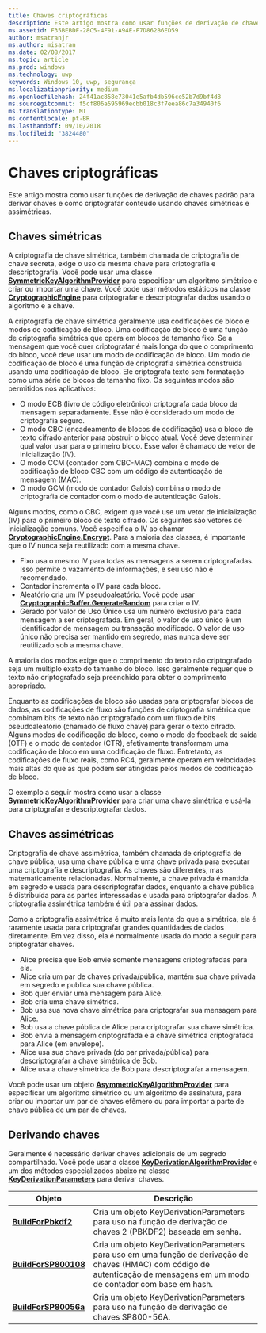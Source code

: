 ```yaml
---
title: Chaves criptográficas
description: Este artigo mostra como usar funções de derivação de chaves padrão para derivar chaves e como criptografar conteúdo usando chaves simétricas e assimétricas.
ms.assetid: F35BEBDF-28C5-4F91-A94E-F7D862B6ED59
author: msatranjr
ms.author: misatran
ms.date: 02/08/2017
ms.topic: article
ms.prod: windows
ms.technology: uwp
keywords: Windows 10, uwp, segurança
ms.localizationpriority: medium
ms.openlocfilehash: 24f41ac858e73041e5afb4db596ce52b7d9bf4d8
ms.sourcegitcommit: f5cf806a595969ecbb018c3f7eea86c7a34940f6
ms.translationtype: MT
ms.contentlocale: pt-BR
ms.lasthandoff: 09/10/2018
ms.locfileid: "3824480"
---
```

# <a name="cryptographic-keys"></a>Chaves criptográficas




Este artigo mostra como usar funções de derivação de chaves padrão para derivar chaves e como criptografar conteúdo usando chaves simétricas e assimétricas. 

## <a name="symmetric-keys"></a>Chaves simétricas


A criptografia de chave simétrica, também chamada de criptografia de chave secreta, exige o uso da mesma chave para criptografia e descriptografia. Você pode usar uma classe [**SymmetricKeyAlgorithmProvider**](https://msdn.microsoft.com/library/windows/apps/br241537) para especificar um algoritmo simétrico e criar ou importar uma chave. Você pode usar métodos estáticos na classe [**CryptographicEngine**](https://msdn.microsoft.com/library/windows/apps/br241490) para criptografar e descriptografar dados usando o algoritmo e a chave.

A criptografia de chave simétrica geralmente usa codificações de bloco e modos de codificação de bloco. Uma codificação de bloco é uma função de criptografia simétrica que opera em blocos de tamanho fixo. Se a mensagem que você quer criptografar é mais longa do que o comprimento do bloco, você deve usar um modo de codificação de bloco. Um modo de codificação de bloco é uma função de criptografia simétrica construída usando uma codificação de bloco. Ele criptografa texto sem formatação como uma série de blocos de tamanho fixo. Os seguintes modos são permitidos nos aplicativos:

-   O modo ECB (livro de código eletrônico) criptografa cada bloco da mensagem separadamente. Esse não é considerado um modo de criptografia seguro.
-   O modo CBC (encadeamento de blocos de codificação) usa o bloco de texto cifrado anterior para obstruir o bloco atual. Você deve determinar qual valor usar para o primeiro bloco. Esse valor é chamado de vetor de inicialização (IV).
-   O modo CCM (contador com CBC-MAC) combina o modo de codificação de bloco CBC com um código de autenticação de mensagem (MAC).
-   O modo GCM (modo de contador Galois) combina o modo de criptografia de contador com o modo de autenticação Galois.

Alguns modos, como o CBC, exigem que você use um vetor de inicialização (IV) para o primeiro bloco de texto cifrado. Os seguintes são vetores de inicialização comuns. Você especifica o IV ao chamar [**CryptographicEngine.Encrypt**](https://msdn.microsoft.com/library/windows/apps/br241494). Para a maioria das classes, é importante que o IV nunca seja reutilizado com a mesma chave.

-   Fixo usa o mesmo IV para todas as mensagens a serem criptografadas. Isso permite o vazamento de informações, e seu uso não é recomendado.
-   Contador incrementa o IV para cada bloco.
-   Aleatório cria um IV pseudoaleatório. Você pode usar [**CryptographicBuffer.GenerateRandom**](https://msdn.microsoft.com/library/windows/apps/br241392) para criar o IV.
-   Gerado por Valor de Uso Único usa um número exclusivo para cada mensagem a ser criptografada. Em geral, o valor de uso único é um identificador de mensagem ou transação modificado. O valor de uso único não precisa ser mantido em segredo, mas nunca deve ser reutilizado sob a mesma chave.

A maioria dos modos exige que o comprimento do texto não criptografado seja um múltiplo exato do tamanho do bloco. Isso geralmente requer que o texto não criptografado seja preenchido para obter o comprimento apropriado.

Enquanto as codificações de bloco são usadas para criptografar blocos de dados, as codificações de fluxo são funções de criptografia simétrica que combinam bits de texto não criptografado com um fluxo de bits pseudoaleatório (chamado de fluxo chave) para gerar o texto cifrado. Alguns modos de codificação de bloco, como o modo de feedback de saída (OTF) e o modo de contador (CTR), efetivamente transformam uma codificação de bloco em uma codificação de fluxo. Entretanto, as codificações de fluxo reais, como RC4, geralmente operam em velocidades mais altas do que as que podem ser atingidas pelos modos de codificação de bloco.

O exemplo a seguir mostra como usar a classe [**SymmetricKeyAlgorithmProvider**](https://msdn.microsoft.com/library/windows/apps/br241537) para criar uma chave simétrica e usá-la para criptografar e descriptografar dados.

## <a name="asymmetric-keys"></a>Chaves assimétricas


Criptografia de chave assimétrica, também chamada de criptografia de chave pública, usa uma chave pública e uma chave privada para executar uma criptografia e descriptografia. As chaves são diferentes, mas matematicamente relacionadas. Normalmente, a chave privada é mantida em segredo e usada para descriptografar dados, enquanto a chave pública é distribuída para as partes interessadas e usada para criptografar dados. A criptografia assimétrica também é útil para assinar dados.

Como a criptografia assimétrica é muito mais lenta do que a simétrica, ela é raramente usada para criptografar grandes quantidades de dados diretamente. Em vez disso, ela é normalmente usada do modo a seguir para criptografar chaves.

-   Alice precisa que Bob envie somente mensagens criptografadas para ela.
-   Alice cria um par de chaves privada/pública, mantém sua chave privada em segredo e publica sua chave pública.
-   Bob quer enviar uma mensagem para Alice.
-   Bob cria uma chave simétrica.
-   Bob usa sua nova chave simétrica para criptografar sua mensagem para Alice.
-   Bob usa a chave pública de Alice para criptografar sua chave simétrica.
-   Bob envia a mensagem criptografada e a chave simétrica criptografada para Alice (em envelope).
-   Alice usa sua chave privada (do par privada/pública) para descriptografar a chave simétrica de Bob.
-   Alice usa a chave simétrica de Bob para descriptografar a mensagem.

Você pode usar um objeto [**AsymmetricKeyAlgorithmProvider**](https://msdn.microsoft.com/library/windows/apps/br241478) para especificar um algoritmo simétrico ou um algoritmo de assinatura, para criar ou importar um par de chaves efêmero ou para importar a parte de chave pública de um par de chaves.

## <a name="deriving-keys"></a>Derivando chaves


Geralmente é necessário derivar chaves adicionais de um segredo compartilhado. Você pode usar a classe [**KeyDerivationAlgorithmProvider**](https://msdn.microsoft.com/library/windows/apps/br241518) e um dos métodos especializados abaixo na classe [**KeyDerivationParameters**](https://msdn.microsoft.com/library/windows/apps/br241524) para derivar chaves.

| Objeto                                                                            | Descrição                                                                                                                                |
|-----------------------------------------------------------------------------------|--------------------------------------------------------------------------------------------------------------------------------------------|
| [**BuildForPbkdf2**](https://msdn.microsoft.com/library/windows/apps/br241525)    | Cria um objeto KeyDerivationParameters para uso na função de derivação de chaves 2 (PBKDF2) baseada em senha.                                 |
| [**BuildForSP800108**](https://msdn.microsoft.com/library/windows/apps/br241526)  | Cria um objeto KeyDerivationParameters para uso em uma função de derivação de chaves (HMAC) com código de autenticação de mensagens em um modo de contador com base em hash. |
| [**BuildForSP80056a**](https://msdn.microsoft.com/library/windows/apps/br241527)  | Cria um objeto KeyDerivationParameters para uso na função de derivação de chaves SP800-56A.                                                 |

 
